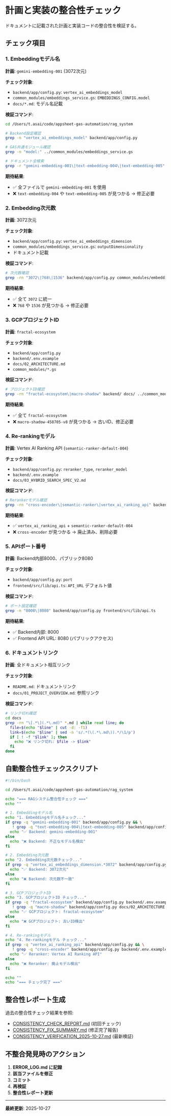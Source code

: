 # 計画と実装の整合性チェック

ドキュメントに記載された計画と実装コードの整合性を検証する。

## チェック項目

### 1. Embeddingモデル名

**計画**: `gemini-embedding-001` (3072次元)

**チェック対象**:
- `backend/app/config.py`: `vertex_ai_embeddings_model`
- `common_modules/embeddings_service.gs`: `EMBEDDINGS_CONFIG.model`
- `docs/*.md`: モデル名記載

**検証コマンド**:
```bash
cd /Users/t.asai/code/appsheet-gas-automation/rag_system

# Backend設定確認
grep -n "vertex_ai_embeddings_model" backend/app/config.py

# GAS共通モジュール確認
grep -n "model:" ../common_modules/embeddings_service.gs

# ドキュメント全検索
grep -r "gemini-embedding-001\|text-embedding-004\|text-embedding-005" docs/
```

**期待結果**:
- ✅ 全ファイルで `gemini-embedding-001` を使用
- ❌ `text-embedding-004` や `text-embedding-005` が見つかる → 修正必要

### 2. Embedding次元数

**計画**: 3072次元

**チェック対象**:
- `backend/app/config.py`: `vertex_ai_embeddings_dimension`
- `common_modules/embeddings_service.gs`: `outputDimensionality`
- ドキュメント記載

**検証コマンド**:
```bash
# 次元数確認
grep -rn "3072\|768\|1536" backend/app/config.py common_modules/embeddings_service.gs docs/
```

**期待結果**:
- ✅ 全て `3072` に統一
- ❌ `768` や `1536` が見つかる → 修正必要

### 3. GCPプロジェクトID

**計画**: `fractal-ecosystem`

**チェック対象**:
- `backend/app/config.py`
- `backend/.env.example`
- `docs/02_ARCHITECTURE.md`
- `common_modules/*.gs`

**検証コマンド**:
```bash
# プロジェクトID確認
grep -rn "fractal-ecosystem\|macro-shadow" backend/ docs/ ../common_modules/
```

**期待結果**:
- ✅ 全て `fractal-ecosystem`
- ❌ `macro-shadow-458705-v8` が見つかる → 古いID、修正必要

### 4. Re-rankingモデル

**計画**: Vertex AI Ranking API (`semantic-ranker-default-004`)

**チェック対象**:
- `backend/app/config.py`: `reranker_type`, `reranker_model`
- `backend/.env.example`
- `docs/03_HYBRID_SEARCH_SPEC_V2.md`

**検証コマンド**:
```bash
# Rerankerモデル確認
grep -rn "cross-encoder\|semantic-ranker\|vertex_ai_ranking_api" backend/ docs/
```

**期待結果**:
- ✅ `vertex_ai_ranking_api` + `semantic-ranker-default-004`
- ❌ `cross-encoder` が見つかる → 廃止済み、削除必要

### 5. APIポート番号

**計画**: Backend内部8000、パブリック8080

**チェック対象**:
- `backend/app/config.py`: `port`
- `frontend/src/lib/api.ts`: `API_URL` デフォルト値

**検証コマンド**:
```bash
# ポート設定確認
grep -n "8000\|8080" backend/app/config.py frontend/src/lib/api.ts
```

**期待結果**:
- ✅ Backend内部: 8000
- ✅ Frontend API URL: 8080 (パブリックアクセス)

### 6. ドキュメントリンク

**計画**: 全ドキュメント相互リンク

**チェック対象**:
- `README.md`: ドキュメントリンク
- `docs/01_PROJECT_OVERVIEW.md`: 参照リンク

**検証コマンド**:
```bash
# リンク切れ確認
cd docs
grep -rn "\[.*\](.*\.md)" *.md | while read line; do
  file=$(echo "$line" | cut -d: -f1)
  link=$(echo "$line" | sed -n 's/.*(\(.*\.md\)).*/\1/p')
  if [ ! -f "$link" ]; then
    echo "❌ リンク切れ: $file -> $link"
  fi
done
```

## 自動整合性チェックスクリプト

```bash
#!/bin/bash

cd /Users/t.asai/code/appsheet-gas-automation/rag_system

echo "=== RAGシステム整合性チェック ==="
echo ""

# 1. Embeddingモデル名
echo "1. Embeddingモデル名チェック..."
if grep -q "gemini-embedding-001" backend/app/config.py && \
   ! grep -q "text-embedding-004\|text-embedding-005" backend/app/config.py; then
  echo "✅ Backend: gemini-embedding-001"
else
  echo "❌ Backend: 不正なモデル名検出"
fi

# 2. Embedding次元数
echo "2. Embedding次元数チェック..."
if grep -q "vertex_ai_embeddings_dimension.*3072" backend/app/config.py; then
  echo "✅ Backend: 3072次元"
else
  echo "❌ Backend: 次元数不一致"
fi

# 3. GCPプロジェクトID
echo "3. GCPプロジェクトID チェック..."
if grep -q "fractal-ecosystem" backend/app/config.py backend/.env.example && \
   ! grep -q "macro-shadow" backend/app/config.py docs/02_ARCHITECTURE.md; then
  echo "✅ GCPプロジェクト: fractal-ecosystem"
else
  echo "❌ GCPプロジェクト: 古いID検出"
fi

# 4. Re-rankingモデル
echo "4. Re-rankingモデル チェック..."
if grep -q "vertex_ai_ranking_api" backend/app/config.py && \
   ! grep -q "cross-encoder" backend/app/config.py backend/.env.example; then
  echo "✅ Reranker: Vertex AI Ranking API"
else
  echo "❌ Reranker: 廃止モデル検出"
fi

echo ""
echo "=== チェック完了 ==="
```

## 整合性レポート生成

過去の整合性チェック結果を参照:

- [CONSISTENCY_CHECK_REPORT.md](/Users/t.asai/code/appsheet-gas-automation/rag_system/docs/CONSISTENCY_CHECK_REPORT.md) (初回チェック)
- [CONSISTENCY_FIX_SUMMARY.md](/Users/t.asai/code/appsheet-gas-automation/rag_system/docs/CONSISTENCY_FIX_SUMMARY.md) (修正完了報告)
- [CONSISTENCY_VERIFICATION_2025-10-27.md](/Users/t.asai/code/appsheet-gas-automation/rag_system/docs/CONSISTENCY_VERIFICATION_2025-10-27.md) (最新検証)

## 不整合発見時のアクション

1. **ERROR_LOG.md に記録**
2. **該当ファイルを修正**
3. **コミット**
4. **再検証**
5. **整合性レポート更新**

---

**最終更新**: 2025-10-27

